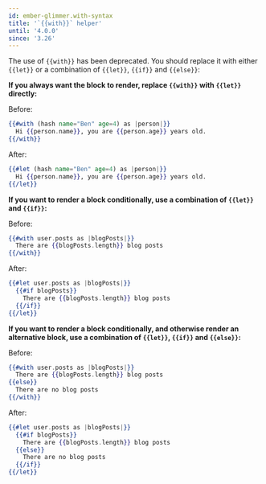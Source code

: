 ```yaml
---
id: ember-glimmer.with-syntax
title: '`{{with}}` helper'
until: '4.0.0'
since: '3.26'
---
```


The use of `{{with}}` has been deprecated. You should replace it with either `{{let}}` or a combination of `{{let}}`, `{{if}}` and `{{else}}`: 

**If you always want the block to render, replace `{{with}}` with `{{let}}` directly:**

Before:

```handlebars
{{#with (hash name="Ben" age=4) as |person|}}
  Hi {{person.name}}, you are {{person.age}} years old.
{{/with}}
```

After:

```handlebars
{{#let (hash name="Ben" age=4) as |person|}}
  Hi {{person.name}}, you are {{person.age}} years old.
{{/let}}
```

**If you want to render a block conditionally, use a combination of `{{let}}` and `{{if}}`:**

Before:

```handlebars
{{#with user.posts as |blogPosts|}}
  There are {{blogPosts.length}} blog posts
{{/with}}
```

After:

```handlebars
{{#let user.posts as |blogPosts|}}
  {{#if blogPosts}}
    There are {{blogPosts.length}} blog posts
  {{/if}}
{{/let}}
```

**If you want to render a block conditionally, and otherwise render an alternative block, use a combination of `{{let}}`, `{{if}}` and `{{else}}`:**

Before:

```handlebars
{{#with user.posts as |blogPosts|}}
  There are {{blogPosts.length}} blog posts
{{else}}
  There are no blog posts
{{/with}}
```

After:

```handlebars
{{#let user.posts as |blogPosts|}}
  {{#if blogPosts}}
    There are {{blogPosts.length}} blog posts
  {{else}}
    There are no blog posts
  {{/if}}
{{/let}}
```
